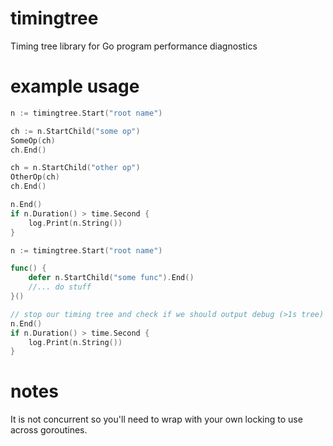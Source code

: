 # timingtree
Timing tree library for Go program performance diagnostics

# example usage
```go
n := timingtree.Start("root name")

ch := n.StartChild("some op")
SomeOp(ch)
ch.End()

ch = n.StartChild("other op")
OtherOp(ch)
ch.End()

n.End()
if n.Duration() > time.Second {
	log.Print(n.String())	
}
```

```go
n := timingtree.Start("root name")

func() {
	defer n.StartChild("some func").End()
	//... do stuff
}()

// stop our timing tree and check if we should output debug (>1s tree)
n.End()
if n.Duration() > time.Second {
	log.Print(n.String())	
}
```

# notes
It is not concurrent so you'll need to wrap with your own locking to use across goroutines.